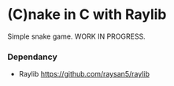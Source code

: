 # (C)nake in C with Raylib

Simple snake game.
WORK IN PROGRESS.

### Dependancy

- Raylib https://github.com/raysan5/raylib

